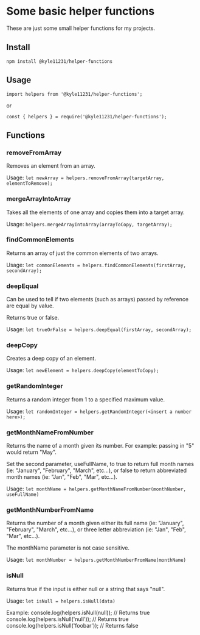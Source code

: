 # Some basic helper functions

These are just some small helper functions for my projects.

## Install

`npm install @kyle11231/helper-functions`

## Usage

`import helpers from '@kyle11231/helper-functions';`

or

`const { helpers } = require('@kyle11231/helper-functions');`

## Functions

### removeFromArray

Removes an element from an array.

Usage:
`let newArray = helpers.removeFromArray(targetArray, elementToRemove);`

### mergeArrayIntoArray

Takes all the elements of one array and copies them into a target array.

Usage:
`helpers.mergeArrayIntoArray(arrayToCopy, targetArray);`

### findCommonElements

Returns an array of just the common elements of two arrays.

Usage:
`let commonElements = helpers.findCommonElements(firstArray, secondArray);`

### deepEqual

Can be used to tell if two elements (such as arrays) passed by reference are equal by value.

Returns true or false.

Usage:
`let trueOrFalse = helpers.deepEqual(firstArray, secondArray);`

### deepCopy

Creates a deep copy of an element.

Usage:
`let newElement = helpers.deepCopy(elementToCopy);`

### getRandomInteger

Returns a random integer from 1 to a specified maximum value.

Usage:
`let randomInteger = helpers.getRandomInteger(<insert a number here>);`

### getMonthNameFromNumber

Returns the name of a month given its number. For example: passing in "5" would return "May".

Set the second parameter, useFullName, to true to return full month names (ie: "January", "February", "March", etc...), or false to return abbreviated month names (ie: "Jan", "Feb", "Mar", etc...).

Usage:
`let monthName = helpers.getMonthNameFromNumber(monthNumber, useFullName)`

### getMonthNumberFromName

Returns the number of a month given either its full name (ie: "January", "February", "March", etc...), or three letter abbreviation (ie: "Jan", "Feb", "Mar", etc...).

The monthName parameter is not case sensitive.

Usage:
`let monthNumber = helpers.getMonthNumberFromName(monthName)`

### isNull

Returns true if the input is either null or a string that says "null".

Usage:
`let isNull = helpers.isNull(data)`

Example:
    console.log(helpers.isNull(null));       // Returns true
    console.log(helpers.isNull('null'));     // Returns true
    console.log(helpers.isNull('foobar'));      // Returns false